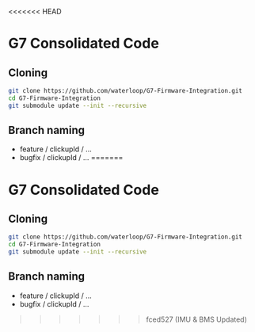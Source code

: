 <<<<<<< HEAD
# G7 Consolidated Code

## Cloning
```bash
git clone https://github.com/waterloop/G7-Firmware-Integration.git
cd G7-Firmware-Integration
git submodule update --init --recursive
```

## Branch naming
- feature / clickupId / ...
- bugfix / clickupId / ...
=======
# G7 Consolidated Code

## Cloning
```bash
git clone https://github.com/waterloop/G7-Firmware-Integration.git
cd G7-Firmware-Integration
git submodule update --init --recursive
```

## Branch naming
- feature / clickupId / ...
- bugfix / clickupId / ...
>>>>>>> fced527 (IMU & BMS Updated)
